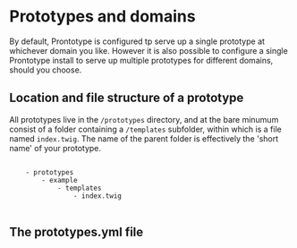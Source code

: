 # Prototypes and domains

By default, Prontotype is configured tp serve up a single prototype at whichever domain you like. However it is also possible to configure a single Prontotype install to serve up multiple prototypes for different domains, should you choose.

## Location and file structure of a prototype

All prototypes live in the `/prototypes` directory, and at the bare minumum consist of a folder containing a `/templates` subfolder, within which is a file named `index.twig`. The name of the parent folder is effectively the 'short name' of your prototype.

<pre>
<code>
    - prototypes
        - example
            - templates
                - index.twig
</code>    
</pre>

## The prototypes.yml file

